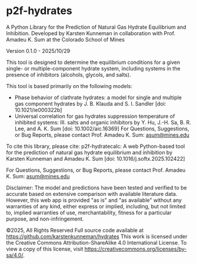 # p2f-hydrates

A Python Library for the Prediction of Natural Gas Hydrate Equilibrium and Inhibition. Developed by Karsten Kunneman in collaboration with Prof. Amadeu K. Sum at the Colorado School of Mines

Version 0.1.0 - 2025/10/29

This tool is designed to determine the equilibrium conditions for a given single- or multiple-component hydrate system, including systems in the presence of inhibitors (alcohols, glycols, and salts).

This tool is based primarily on the following models:

- Phase behavior of clathrate hydrates: a model for single and multiple gas component hydrates by J. B. Klauda and S. I. Sandler [doi: 10.1021/ie000322b]
- Universal correlation for gas hydrates suppression temperature of inhibited systems: III. salts and organic inhibitors by Y. Hu, J.-H. Sa, B. R. Lee, and A. K. Sum [doi: 10.1002/aic.16369]
For Questions, Suggestions, or Bug Reports, please contact Prof. Amadeu K. Sum: asum@mines.edu

To cite this library, please cite:
p2f-hydratecalc: A web Python-based tool for the prediction of natural gas hydrate equilibrium and inhibition by Karsten Kunneman and Amadeu K. Sum [doi: 10.1016/j.softx.2025.102422]

For Questions, Suggestions, or Bug Reports, please contact Prof. Amadeu K. Sum: asum@mines.edu

Disclaimer: The model and predictions have been tested and verified to be accurate based on extensive comparison with available literature data. However, this web app is provided "as is" and "as available" without any warranties of any kind, either express or implied, including, but not limited to, implied warranties of use, merchantability, fitness for a particular purpose, and non-infringement.

©2025, All Rights Reserved Full source code available at https://github.com/karstenkunneman/hydrates This work is licensed under the Creative Commons Attribution-ShareAlike 4.0 International License. To view a copy of this license, visit https://creativecommons.org/licenses/by-sa/4.0/.